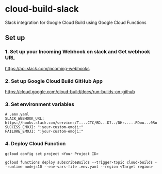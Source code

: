 # cloud-build-slack

Slack integration for Google Cloud Build using Google Cloud Functions

## Set up

### 1. Set up your Incoming Webhook on slack and Get webhook URL

https://api.slack.com/incoming-webhooks

### 2. Set up Google Cloud Build GitHub App

https://cloud.google.com/cloud-build/docs/run-builds-on-github

### 3. Set environment variables

```
# .env.yaml
SLACK_WEBHOOK_URL: https://hooks.slack.com/services/T....CTC/BD...D7../DHr.....PDou...0Ro
SUCCESS_EMOJI: ":your-custom-emoji:"
FAILURE_EMOJI: ":your-custom-emoji:"
```

### 4. Deploy Cloud Function

```
gcloud config set project <Your Project ID>

gcloud functions deploy subscribeBuilds --trigger-topic cloud-builds --runtime nodejs10 --env-vars-file .env.yaml --region <Target region>
```
